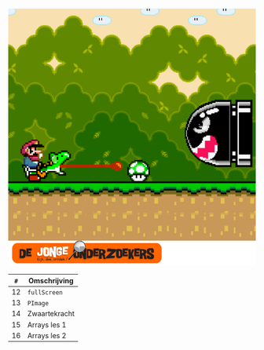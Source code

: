 ![Boek 4](Voorpagina4.png)

`#`|Omschrijving
---|---
12|`fullScreen`
13|`PImage`
14|Zwaartekracht
15|Arrays les 1
16|Arrays les 2
